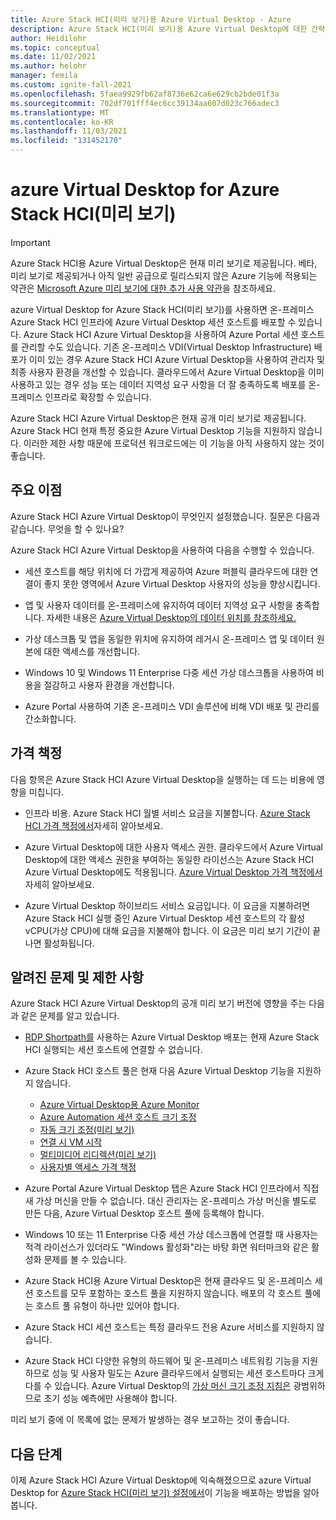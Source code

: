 ```yaml
---
title: Azure Stack HCI(미리 보기)용 Azure Virtual Desktop - Azure
description: Azure Stack HCI(미리 보기)용 Azure Virtual Desktop에 대한 간략한 개요입니다.
author: Heidilohr
ms.topic: conceptual
ms.date: 11/02/2021
ms.author: helohr
manager: femila
ms.custom: ignite-fall-2021
ms.openlocfilehash: 5faea9929fb62af8736e62ca6e629cb2bde01f3a
ms.sourcegitcommit: 702df701fff4ec6cc39134aa607d023c766adec3
ms.translationtype: MT
ms.contentlocale: ko-KR
ms.lasthandoff: 11/03/2021
ms.locfileid: "131452170"
---
```

# <a name="azure-virtual-desktop-for-azure-stack-hci-preview"></a>azure Virtual Desktop for Azure Stack HCI(미리 보기)

> [!IMPORTANT]
> Azure Stack HCI용 Azure Virtual Desktop은 현재 미리 보기로 제공됩니다.
> 베타, 미리 보기로 제공되거나 아직 일반 공급으로 릴리스되지 않은 Azure 기능에 적용되는 약관은 [Microsoft Azure 미리 보기에 대한 추가 사용 약관](https://azure.microsoft.com/support/legal/preview-supplemental-terms/)을 참조하세요.

azure Virtual Desktop for Azure Stack HCI(미리 보기)를 사용하면 온-프레미스 Azure Stack HCI 인프라에 Azure Virtual Desktop 세션 호스트를 배포할 수 있습니다. Azure Stack HCI Azure Virtual Desktop을 사용하여 Azure Portal 세션 호스트를 관리할 수도 있습니다. 기존 온-프레미스 VDI(Virtual Desktop Infrastructure) 배포가 이미 있는 경우 Azure Stack HCI Azure Virtual Desktop을 사용하여 관리자 및 최종 사용자 환경을 개선할 수 있습니다. 클라우드에서 Azure Virtual Desktop을 이미 사용하고 있는 경우 성능 또는 데이터 지역성 요구 사항을 더 잘 충족하도록 배포를 온-프레미스 인프라로 확장할 수 있습니다.

Azure Stack HCI Azure Virtual Desktop은 현재 공개 미리 보기로 제공됩니다. Azure Stack HCI 현재 특정 중요한 Azure Virtual Desktop 기능을 지원하지 않습니다. 이러한 제한 사항 때문에 프로덕션 워크로드에는 이 기능을 아직 사용하지 않는 것이 좋습니다.

## <a name="key-benefits"></a>주요 이점

Azure Stack HCI Azure Virtual Desktop이 무엇인지 설정했습니다. 질문은 다음과 같습니다. 무엇을 할 수 있나요?

Azure Stack HCI Azure Virtual Desktop을 사용하여 다음을 수행할 수 있습니다.

- 세션 호스트를 해당 위치에 더 가깝게 제공하여 Azure 퍼블릭 클라우드에 대한 연결이 좋지 못한 영역에서 Azure Virtual Desktop 사용자의 성능을 향상시킵니다.

- 앱 및 사용자 데이터를 온-프레미스에 유지하여 데이터 지역성 요구 사항을 충족합니다.  자세한 내용은 [Azure Virtual Desktop의 데이터 위치를 참조하세요.](data-locations.md)

- 가상 데스크톱 및 앱을 동일한 위치에 유지하여 레거시 온-프레미스 앱 및 데이터 원본에 대한 액세스를 개선합니다.

- Windows 10 및 Windows 11 Enterprise 다중 세션 가상 데스크톱을 사용하여 비용을 절감하고 사용자 환경을 개선합니다.

- Azure Portal 사용하여 기존 온-프레미스 VDI 솔루션에 비해 VDI 배포 및 관리를 간소화합니다.

## <a name="pricing"></a>가격 책정

다음 항목은 Azure Stack HCI Azure Virtual Desktop을 실행하는 데 드는 비용에 영향을 미칩니다.
 - 인프라 비용. Azure Stack HCI 월별 서비스 요금을 지불합니다. [Azure Stack HCI 가격 책정에서](https://azure.microsoft.com/pricing/details/azure-stack/hci/)자세히 알아보세요.
 
- Azure Virtual Desktop에 대한 사용자 액세스 권한. 클라우드에서 Azure Virtual Desktop에 대한 액세스 권한을 부여하는 동일한 라이선스는 Azure Stack HCI Azure Virtual Desktop에도 적용됩니다. [Azure Virtual Desktop 가격 책정에서](https://azure.microsoft.com/pricing/details/virtual-desktop/)자세히 알아보세요.

- Azure Virtual Desktop 하이브리드 서비스 요금입니다. 이 요금을 지불하려면 Azure Stack HCI 실행 중인 Azure Virtual Desktop 세션 호스트의 각 활성 vCPU(가상 CPU)에 대해 요금을 지불해야 합니다. 이 요금은 미리 보기 기간이 끝나면 활성화됩니다.

## <a name="known-issues-and-limitations"></a>알려진 문제 및 제한 사항

Azure Stack HCI Azure Virtual Desktop의 공개 미리 보기 버전에 영향을 주는 다음과 같은 문제를 알고 있습니다.

- [RDP Shortpath를](shortpath.md) 사용하는 Azure Virtual Desktop 배포는 현재 Azure Stack HCI 실행되는 세션 호스트에 연결할 수 없습니다.

- Azure Stack HCI 호스트 풀은 현재 다음 Azure Virtual Desktop 기능을 지원하지 않습니다.
    
    - [Azure Virtual Desktop용 Azure Monitor](azure-monitor.md)
    - [Azure Automation 세션 호스트 크기 조정](set-up-scaling-script.md)
    - [자동 크기 조정(미리 보기)](autoscale-scaling-plan.md)
    - [연결 시 VM 시작](start-virtual-machine-connect.md)
    - [멀티미디어 리디렉션(미리 보기)](multimedia-redirection.md)
    - [사용자별 액세스 가격 책정](./remote-app-streaming/licensing.md)

- Azure Portal Azure Virtual Desktop 탭은 Azure Stack HCI 인프라에서 직접 새 가상 머신을 만들 수 없습니다. 대신 관리자는 온-프레미스 가상 머신을 별도로 만든 다음, Azure Virtual Desktop 호스트 풀에 등록해야 합니다.

- Windows 10 또는 11 Enterprise 다중 세션 가상 데스크톱에 연결할 때 사용자는 적격 라이선스가 있더라도 "Windows 활성화"라는 바탕 화면 워터마크와 같은 활성화 문제를 볼 수 있습니다.

- Azure Stack HCI용 Azure Virtual Desktop은 현재 클라우드 및 온-프레미스 세션 호스트를 모두 포함하는 호스트 풀을 지원하지 않습니다. 배포의 각 호스트 풀에는 호스트 풀 유형이 하나만 있어야 합니다.

- Azure Stack HCI 세션 호스트는 특정 클라우드 전용 Azure 서비스를 지원하지 않습니다.

- Azure Stack HCI 다양한 유형의 하드웨어 및 온-프레미스 네트워킹 기능을 지원하므로 성능 및 사용자 밀도는 Azure 클라우드에서 실행되는 세션 호스트마다 크게 다를 수 있습니다. Azure Virtual Desktop의 [가상 머신 크기 조정 지침은](/windows-server/remote/remote-desktop-services/virtual-machine-recs) 광범위하므로 초기 성능 예측에만 사용해야 합니다.

미리 보기 중에 이 목록에 없는 문제가 발생하는 경우 보고하는 것이 좋습니다.

## <a name="next-steps"></a>다음 단계

이제 Azure Stack HCI Azure Virtual Desktop에 익숙해졌으므로 azure Virtual Desktop for [Azure Stack HCI(미리 보기) 설정에서](azure-stack-hci.md)이 기능을 배포하는 방법을 알아봅니다.
